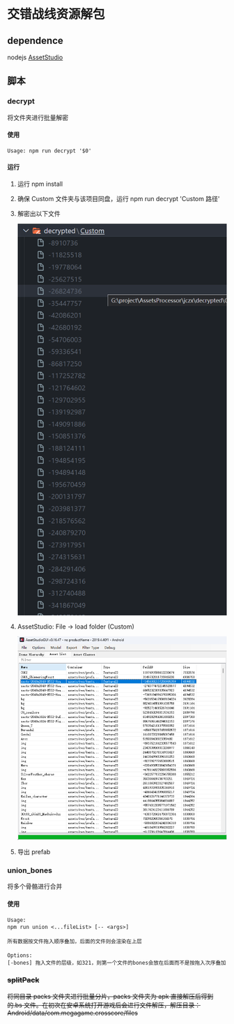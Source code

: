 # 交错战线资源解包

## dependence

nodejs
[AssetStudio](https://github.com/Perfare/AssetStudio)

## 脚本

### decrypt

将文件夹进行批量解密

#### 使用

```
Usage: npm run decrypt '$0'
```

#### 运行

1. 运行 npm install
2. 确保 Custom 文件夹与该项目同盘，运行 npm run decrypt 'Custom 路径'
3. 解密出以下文件

   ![1704911877905](image/readme/1704911877905.png)

4. AssetStudio: File -> load folder (Custom)

   ![1704853934393](image/readme/1704853934393.png)

5. 导出 prefab

### union_bones

将多个骨骼进行合并

#### 使用

```
Usage:
npm run union <...fileList> [-- <args>]

所有数据按文件拖入顺序叠加，后面的文件则会渲染在上层

Options:
[-bones] 拖入文件的层级，如321，则第一个文件的bones会放在后面而不是按拖入次序叠加
```

### ~~splitPack~~

~~将同目录 packs 文件夹进行批量分片，packs 文件夹为 apk 直接解压后得到的.bs 文件。在初次在安卓系统打开游戏后会进行文件解压，解压目录：Android/data/com.megagame.crosscore/files~~
